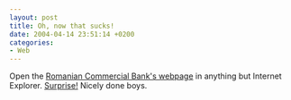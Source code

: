 ```yaml
---
layout: post
title: Oh, now that sucks!
date: 2004-04-14 23:51:14 +0200
categories:
- Web
---
```

Open the <a href="http://www.bcr.ro/">Romanian Commercial Bank's webpage</a> in anything but Internet Explorer. <a href="http://www.bcr.ro/Netscape/Index.htm">Surprise!</a> Nicely done boys.

